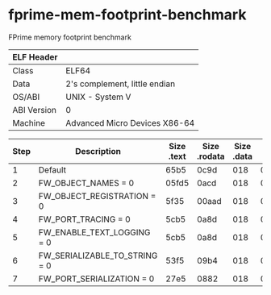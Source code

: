 # fprime-mem-footprint-benchmark
FPrime memory footprint benchmark


| ELF Header  | |
|-------------|-------------------------------|
| Class       | ELF64 |
| Data        | 2's complement, little endian |
| OS/ABI      |  UNIX - System V |
| ABI Version |  0 |
| Machine     |  Advanced Micro Devices X86-64 |


| Step | Description                       | Size .text | Size .rodata | Size .data | Size .bss | Size elf | Size bin |
|------|-----------------------------------|------------|--------------|------------|-----------|----------|----------|
| 1    | Default                           | 65b5       | 0c9d         | 018        | 02f8      | 77576     | 56576 |
| 2    | FW_OBJECT_NAMES = 0               | 05fd5      | 0acd         | 018        | 0128      | 77184     | 56576 |
| 3    | FW_OBJECT_REGISTRATION = 0        | 5f35       | 00aad        | 018        | 00120     | 76768     | 56576 |
| 4    | FW_PORT_TRACING = 0               | 5cb5       | 0a8d         | 018        | 000e0     | 71976     | 52480 |
| 5    | FW_ENABLE_TEXT_LOGGING = 0        | 5cb5       | 0a8d         | 018        | 000e0     | 71976     | 52480 |
| 6    | FW_SERIALIZABLE_TO_STRING = 0     | 53f5       | 09b4         | 018        | 000e0     | 66192     | 48384 |
| 7    | FW_PORT_SERIALIZATION = 0         | 27e5       | 0882         | 018        | 000d8     | 43752     | 32000 |

